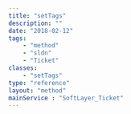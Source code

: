 ```yaml
---
title: "setTags"
description: ""
date: "2018-02-12"
tags:
    - "method"
    - "sldn"
    - "Ticket"
classes:
    - "setTags"
type: "reference"
layout: "method"
mainService : "SoftLayer_Ticket"
---
```

